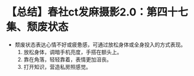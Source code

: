 # 【总结】春社ct发麻摄影2.0：第四十七集、颓废状态

-   颓废状态表达心情不好或疲惫感，可通过放松身体或全身投入的方式表现。
    1.  放松身体，调暗手机亮度，手搭在额头上。
    2.  靠在角落，轻轻靠着，表情更加沮丧。
    3.  打开知识，营造私房照感觉。